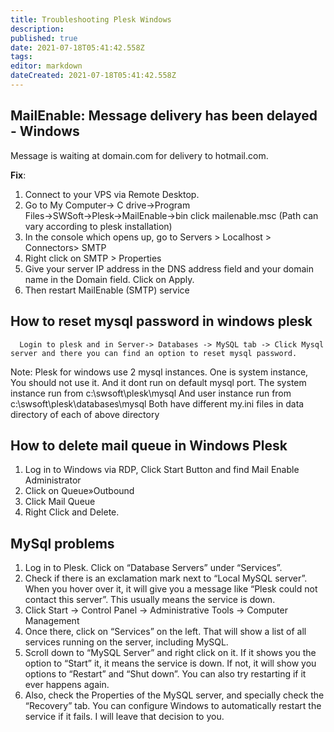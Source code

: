 ```yaml
---
title: Troubleshooting Plesk Windows
description: 
published: true
date: 2021-07-18T05:41:42.558Z
tags: 
editor: markdown
dateCreated: 2021-07-18T05:41:42.558Z
---
```


## MailEnable: Message delivery has been delayed - Windows

Message is waiting at domain.com for delivery to hotmail.com. 

**Fix**:

1. Connect to your VPS via Remote Desktop.
1. Go to My Computer→ C drive→Program Files→SWSoft→Plesk→MailEnable→bin click mailenable.msc (Path can vary according to plesk installation)
1. In the console which opens up, go to Servers > Localhost > Connectors> SMTP
1. Right click on SMTP > Properties
1. Give your server IP address in the DNS address field and your domain name in the Domain field. Click on Apply.
1. Then restart MailEnable (SMTP) service


## How to reset mysql password in windows plesk

```
  Login to plesk and in Server-> Databases -> MySQL tab -> Click Mysql server and there you can find an option to reset mysql password.
```

Note: Plesk for windows use 2 mysql instances. One is system instance, You should not use it. And it dont run on default mysql port. The system instance run from c:\swsoft\plesk\mysql And user instance run from c:\swsoft\plesk\databases\mysql Both have different my.ini files in data directory of each of above directory

## How to delete mail queue in Windows Plesk

1. Log in to Windows via RDP, Click Start Button and find Mail Enable Administrator
1. Click on Queue»Outbound
1. Click Mail Queue
1. Right Click and Delete.

## MySql problems

1. Log in to Plesk. Click on “Database Servers” under “Services”.
1. Check if there is an exclamation mark next to “Local MySQL server”. When you hover over it, it will give you a message like “Plesk could not contact this server”. This usually means the service is down.
1. Click Start → Control Panel → Administrative Tools → Computer Management
1. Once there, click on “Services” on the left. That will show a list of all services running on the server, including MySQL.
1. Scroll down to “MySQL Server” and right click on it. If it shows you the option to “Start” it, it means the service is down. If not, it will show you options to “Restart” and “Shut down”. You can also try restarting if it ever happens again.
1. Also, check the Properties of the MySQL server, and specially check the “Recovery” tab. You can configure Windows to automatically restart the service if it fails. I will leave that decision to you.
 

